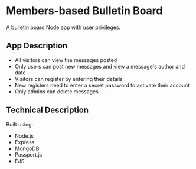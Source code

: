 # Members-based Bulletin Board

A bulletin board Node app with user privileges.

## App Description

- All visitors can view the messages posted
- Only users can post new messages and view a message's author and date
- Visitors can register by entering their details
- New registers need to enter a secret password to activate their account
- Only admins can delete messages

## Technical Description

Built using:

- Node.js
- Express
- MongoDB
- Passport.js
- EJS
